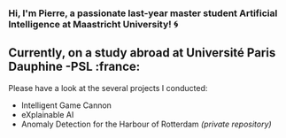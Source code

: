 ### Hi, I'm Pierre, a passionate last-year master student **Artificial Intelligence** at Maastricht University! :cyclone:
## Currently, on a study abroad at Université Paris Dauphine -PSL :france:

Please have a look at the several projects I conducted:
- Intelligent Game Cannon
- eXplainable AI
- Anomaly Detection for the Harbour of Rotterdam *(private repository)*

<!--
**AylwinOn/AylwinOn** is a ✨ _special_ ✨ repository because its `README.md` (this file) appears on your GitHub profile.

Here are some ideas to get you started:

- 🔭 I’m currently working on ...
- 🌱 I’m currently learning ...
- 👯 I’m looking to collaborate on ...
- 🤔 I’m looking for help with ...
- 💬 Ask me about ...
- 📫 How to reach me: ...
- 😄 Pronouns: ...
- ⚡ Fun fact: ...
-->
